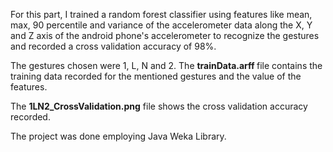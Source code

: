For this part, I trained a random forest classifier using features like mean, max, 90 percentile and variance of the accelerometer data along the X, Y and Z axis of the android phone's accelerometer to recognize the gestures and recorded a cross validation accuracy of 98%.

The gestures chosen were 1, L, N and 2. The <B>trainData.arff </B>file contains the training data recorded for the mentioned gestures and the value of the features.

The <B>1LN2_CrossValidation.png</B> file shows the cross validation accuracy recorded.

The project was done employing Java Weka Library.
